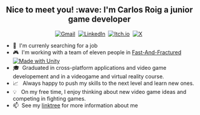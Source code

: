 <h2 align="center">Nice to meet you! :wave: I'm Carlos Roig a junior game developer</h2>
<p align="center">
<a href="mailto:carlos.roig.garcia@gmail.com"><img alt="Gmail" src="https://img.shields.io/badge/Gmail-D14836?logo=gmail&logoColor=white"></a>&nbsp;
<a href="https://www.linkedin.com/in/carlos-roig-garcia/"><img alt="LinkedIn" src="https://custom-icon-badges.demolab.com/badge/LinkedIn-0A66C2?logo=linkedin-white&logoColor=fff"/></a>&nbsp;
<a href="https://carlos-roig-garcia.itch.io/"><img alt="Itch.io" src="https://img.shields.io/badge/itch.io-%23FF0B34.svg?logo=Itch.io&logoColor=white"/></a>&nbsp;
<a href="https://x.com/CarlosRoigG"><img alt="X" src="https://img.shields.io/badge/X-%23000000.svg?logo=X&logoColor=white"/></a>&nbsp;
</p>

- :eyes: &nbsp;I'm currenly searching for a job
- 🎮 &nbsp;I'm working with a team of eleven people in [Fast-And-Fractured](https://github.com/CEVR-ICALES/Fast-And-Fractured) [![Made with Unity](https://img.shields.io/badge/Made%20with-Unity-57b9d3.svg?style=plastic&logo=unity)](https://unity3d.com)
- 🎓 &nbsp;Graduated in cross-platform applications and video game developement and in a videogame and virtual reality course.
- :chart_with_upwards_trend: &nbsp; Always happy to push my skills to the next level and learn new ones.
- :bulb: &nbsp; On my free time, I enjoy thinking about new video game ideas and competing in fighting games. 
- :mailbox:&nbsp; See my [linktree](https://linktr.ee/carlos.roig.garcia9) for more information about me 




<!--
**CarlosRoig09/CarlosRoig09** is a ✨ _special_ ✨ repository because its `README.md` (this file) appears on your GitHub profile.

Here are some ideas to get you started:

- 🔭 I’m currently working on ...
- 🌱 I’m currently learning ...
- 👯 I’m looking to collaborate on ...
- 🤔 I’m looking for help with ...
- 💬 Ask me about ...
- 📫 How to reach me: ...
- 😄 Pronouns: ...
- ⚡ Fun fact: ...
-->
